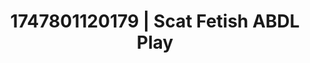 ---
categories:
- Nude Olympics
- Vore fantasy
- Spiritual kink
- Inclusive desire
- Sensual slow talk
image: /assets/images/1747801120179.jpg
layout: post
seo:
  description: Featured content with high-quality ABDL Play, Scat Fetish. HD images
    available.
  keywords: ABDL Play, Scat Fetish
  og_image: /assets/images/1747801120179.jpg
  schema_type: VisualArtwork
tags:
- ABDL Play
- Scat Fetish
- '#1747801120179'
title: 1747801120179 | Scat Fetish ABDL Play
---